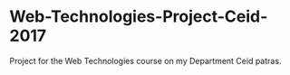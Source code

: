 # Web-Technologies-Project-Ceid-2017
Project for the Web Technologies course on my Department Ceid patras.
